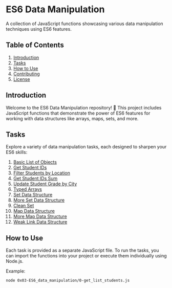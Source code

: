# ES6 Data Manipulation

A collection of JavaScript functions showcasing various data manipulation techniques using ES6 features.

## Table of Contents

1. [Introduction](#introduction)
2. [Tasks](#tasks)
3. [How to Use](#how-to-use)
4. [Contributing](#contributing)
5. [License](#license)

## Introduction

Welcome to the ES6 Data Manipulation repository! 🚀 This project includes JavaScript functions that demonstrate the power of ES6 features for working with data structures like arrays, maps, sets, and more.

## Tasks

Explore a variety of data manipulation tasks, each designed to sharpen your ES6 skills:

1. [Basic List of Objects](./0x03-ES6_data_manipulation/0-get_list_students.js)
2. [Get Student IDs](./0x03-ES6_data_manipulation/1-get_ids.js)
3. [Filter Students by Location](./0x03-ES6_data_manipulation/2-get_students_by_loc.js)
4. [Get Student IDs Sum](./0x03-ES6_data_manipulation/3-get_ids_sum.js)
5. [Update Student Grade by City](./0x03-ES6_data_manipulation/4-update_grade_by_city.js)
6. [Typed Arrays](./0x03-ES6_data_manipulation/5-typed_arrays.js)
7. [Set Data Structure](./0x03-ES6_data_manipulation/6-set.js)
8. [More Set Data Structure](./0x03-ES6_data_manipulation/7-has_array_values.js)
9. [Clean Set](./0x03-ES6_data_manipulation/8-clean_set.js)
10. [Map Data Structure](./0x03-ES6_data_manipulation/9-groceries_list.js)
11. [More Map Data Structure](./0x03-ES6_data_manipulation/10-update_uniq_items.js)
12. [Weak Link Data Structure](./0x03-ES6_data_manipulation/100-weak.js)

## How to Use

Each task is provided as a separate JavaScript file. To run the tasks, you can import the functions into your project or execute them individually using Node.js.

Example:

```bash
node 0x03-ES6_data_manipulation/0-get_list_students.js

